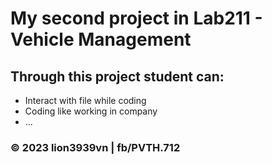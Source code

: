 # My second project in Lab211 - Vehicle Management

## Through this project student can:

* Interact with file while coding
* Coding like working in company
* ...

### © 2023 lion3939vn | fb/PVTH.712
